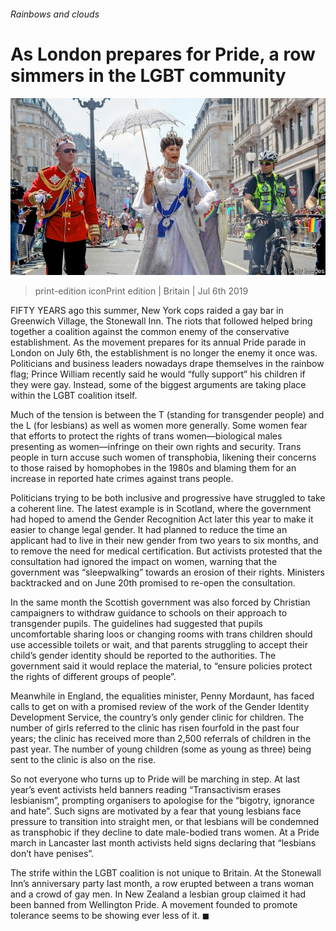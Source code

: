 ###### Rainbows and clouds

# As London prepares for Pride, a row simmers in the LGBT community 

![image](images/20190706_BRP004_0.jpg) 

> print-edition iconPrint edition | Britain | Jul 6th 2019 

FIFTY YEARS ago this summer, New York cops raided a gay bar in Greenwich Village, the Stonewall Inn. The riots that followed helped bring together a coalition against the common enemy of the conservative establishment. As the movement prepares for its annual Pride parade in London on July 6th, the establishment is no longer the enemy it once was. Politicians and business leaders nowadays drape themselves in the rainbow flag; Prince William recently said he would “fully support” his children if they were gay. Instead, some of the biggest arguments are taking place within the LGBT coalition itself. 

Much of the tension is between the T (standing for transgender people) and the L (for lesbians) as well as women more generally. Some women fear that efforts to protect the rights of trans women—biological males presenting as women—infringe on their own rights and security. Trans people in turn accuse such women of transphobia, likening their concerns to those raised by homophobes in the 1980s and blaming them for an increase in reported hate crimes against trans people. 

Politicians trying to be both inclusive and progressive have struggled to take a coherent line. The latest example is in Scotland, where the government had hoped to amend the Gender Recognition Act later this year to make it easier to change legal gender. It had planned to reduce the time an applicant had to live in their new gender from two years to six months, and to remove the need for medical certification. But activists protested that the consultation had ignored the impact on women, warning that the government was “sleepwalking” towards an erosion of their rights. Ministers backtracked and on June 20th promised to re-open the consultation. 

In the same month the Scottish government was also forced by Christian campaigners to withdraw guidance to schools on their approach to transgender pupils. The guidelines had suggested that pupils uncomfortable sharing loos or changing rooms with trans children should use accessible toilets or wait, and that parents struggling to accept their child’s gender identity should be reported to the authorities. The government said it would replace the material, to “ensure policies protect the rights of different groups of people”. 

Meanwhile in England, the equalities minister, Penny Mordaunt, has faced calls to get on with a promised review of the work of the Gender Identity Development Service, the country’s only gender clinic for children. The number of girls referred to the clinic has risen fourfold in the past four years; the clinic has received more than 2,500 referrals of children in the past year. The number of young children (some as young as three) being sent to the clinic is also on the rise. 

So not everyone who turns up to Pride will be marching in step. At last year’s event activists held banners reading “Transactivism erases lesbianism”, prompting organisers to apologise for the “bigotry, ignorance and hate”. Such signs are motivated by a fear that young lesbians face pressure to transition into straight men, or that lesbians will be condemned as transphobic if they decline to date male-bodied trans women. At a Pride march in Lancaster last month activists held signs declaring that “lesbians don’t have penises”. 

The strife within the LGBT coalition is not unique to Britain. At the Stonewall Inn’s anniversary party last month, a row erupted between a trans woman and a crowd of gay men. In New Zealand a lesbian group claimed it had been banned from Wellington Pride. A movement founded to promote tolerance seems to be showing ever less of it. ◼ 

